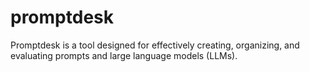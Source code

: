 # promptdesk
Promptdesk is a tool designed for effectively creating, organizing, and evaluating prompts and large language models (LLMs).
